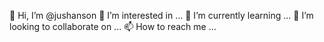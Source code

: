 👋 Hi, I’m @jushanson
👀 I’m interested in ...
🌱 I’m currently learning ...
💞️ I’m looking to collaborate on ...
📫 How to reach me ...
